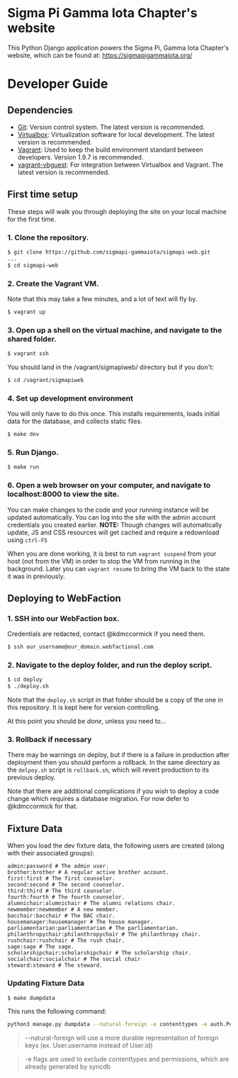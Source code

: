 # Sigma Pi Gamma Iota Chapter's website

This Python Django application powers the Sigma Pi, Gamma Iota Chapter's website, which can be found at: https://sigmapigammaiota.org/

# Developer Guide

## Dependencies

* [Git](https://git-scm.com/downloads): Version control system.
  The latest version is recommended.
* [Virtualbox](https://www.virtualbox.org/wiki/Downloads): Virtualization software
  for local development. The latest version is recommended.
* [Vagrant](https://releases.hashicorp.com/vagrant/): Used to keep
  the build environment standard between developers.
  Version 1.9.7 is recommended.
* [vagrant-vbguest](https://github.com/dotless-de/vagrant-vbguest): For integration
  between Virtualbox and Vagrant. The latest version is recommended.


## First time setup

These steps will walk you through deploying the site on your local machine for the first time.

### 1. Clone the repository.

```bash
$ git clone https://github.com/sigmapi-gammaiota/sigmapi-web.git
...
$ cd sigmapi-web
```

### 2. Create the Vagrant VM.

Note that this may take a few minutes, and a lot of text will fly by.

```bash
$ vagrant up
```

### 3. Open up a shell on the virtual machine, and navigate to the shared folder.

```bash
$ vagrant ssh
```
You should land in the /vagrant/sigmapiweb/ directory but if you don't:
```bash
$ cd /vagrant/sigmapiweb
```

### 4. Set up development environment

You will only have to do this once. This installs requirements, loads initial
data for the database, and collects static files.

```bash
$ make dev
```

### 5. Run Django.

```bash
$ make run
```

### 6. Open a web browser on your computer, and navigate to localhost:8000 to view the site.

You can make changes to the code and your running instance will be updated automatically. You can log into the site with the admin account credentials you created earlier.  **NOTE:** Though changes will automatically update, JS and CSS resources will get cached and require a redownload using `ctrl-F5`

When you are done working, it is best to run `vagrant suspend` from your host (not from the VM) in order to stop the VM from running in the background. Later you can `vagrant resume` to bring the VM back to the state it was in previously.

## Deploying to WebFaction

### 1. SSH into our WebFaction box.

Credentials are redacted, contact @kdmccormick if you need them.

```bash
$ ssh our_username@our_domain.webfactional.com
```

### 2. Navigate to the deploy folder, and run the deploy script.

```bash
$ cd deploy
$ ./deploy.sh
```

Note that the `deploy.sh` script in that folder should be a copy of the one in this repository. It is kept here for version controlling.

At this point you should be *done*, unless you need to...

### 3. Rollback if necessary

There may be warnings on deploy, but if there is a failure in production after deployment then you should perform a rollback. In the same directory as the `delpoy.sh` script is `rollback.sh`, which will revert production to its previous deploy.

Note that there are additional complications if you wish to deploy a code change which requires a database migration. For now defer to @kdmccormick for that.

## Fixture Data

When you load the dev fixture data, the following users are created (along with their associated groups):

```
admin:password # The admin user.
brother:brother # A regular active brother account.
first:first # The first counselor.
second:second # The second counselor.
third:third # The third counselor.
fourth:fourth # The fourth counselor.
alumnichair:alumnichair # The alumni relations chair.
newmember:newmember # A new member.
bacchair:bacchair # The BAC chair.
housemanager:housemanager # The house manager.
parliamentarian:parliamentarian # The parliamentarian.
philanthropychair:philanthropychair # The philanthropy chair.
rushchair:rushchair # The rush chair.
sage:sage # The sage.
scholarshipchair:scholarshipchair # The scholarship chair.
socialchair:socialchair # The social chair
steward:steward # The steward.
```

### Updating Fixture Data

```bash
$ make dumpdata
```

This runs the following command:
```bash
python3 manage.py dumpdata --natural-foreign -e contenttypes -e auth.Permission > fixtures/dev_data.json
```
> --natural-foreign will use a more durable representation of foreign keys (ex. User.username instead of User.id)

> -e flags are used to exclude contenttypes and permissions, which are already generated by syncdb
